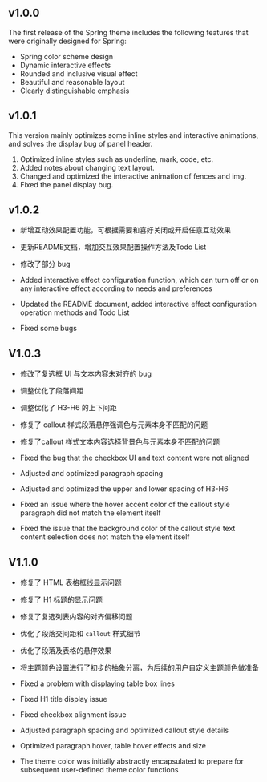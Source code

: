 ## v1.0.0

The first release of the SprIng theme includes the following features that were originally designed for SprIng:

* Spring color scheme design
* Dynamic interactive effects
* Rounded and inclusive visual effect
* Beautiful and reasonable layout
* Clearly distinguishable emphasis

## v1.0.1

This version mainly optimizes some inline styles and interactive animations, and solves the display bug of panel header.

1. Optimized inline styles such as underline, mark, code, etc.
2. Added notes about changing text layout.
3. Changed and optimized the interactive animation of fences and img.
4. Fixed the panel display bug.

## v1.0.2

* 新增互动效果配置功能，可根据需要和喜好关闭或开启任意互动效果
* 更新README文档，增加交互效果配置操作方法及Todo List
* 修改了部分 bug

* Added interactive effect configuration function, which can turn off or on any interactive effect according to needs and preferences
* Updated the README document, added interactive effect configuration operation methods and Todo List
* Fixed some bugs

## V1.0.3

- 修改了复选框 UI 与文本内容未对齐的 bug
- 调整优化了段落间距
- 调整优化了 H3-H6 的上下间距
- 修复了 callout 样式段落悬停强调色与元素本身不匹配的问题
- 修复了callout 样式文本内容选择背景色与元素本身不匹配的问题

- Fixed the bug that the checkbox UI and text content were not aligned
- Adjusted and optimized paragraph spacing
- Adjusted and optimized the upper and lower spacing of H3-H6
- Fixed an issue where the hover accent color of the callout style paragraph did not match the element itself
- Fixed the issue that the background color of the callout style text content selection does not match the element itself

## V1.1.0

- 修复了 HTML 表格框线显示问题
- 修复了 H1 标题的显示问题
- 修复了复选列表内容的对齐偏移问题
- 优化了段落交间距和 `callout` 样式细节
- 优化了段落及表格的悬停效果
- 将主题颜色设置进行了初步的抽象分离，为后续的用户自定义主题颜色做准备

- Fixed a problem with displaying table box lines
- Fixed H1 title display issue
- Fixed checkbox alignment issue
- Adjusted paragraph spacing and optimized callout style details
- Optimized paragraph hover, table hover effects and size
- The theme color was initially abstractly encapsulated to prepare for subsequent user-defined theme color functions
